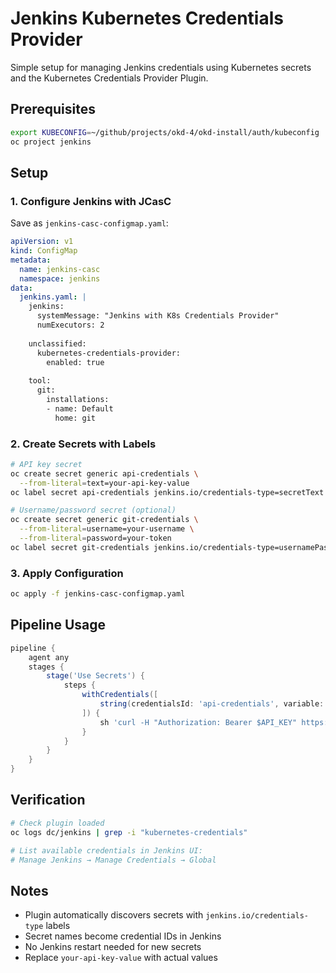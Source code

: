 # Jenkins Kubernetes Credentials Provider

Simple setup for managing Jenkins credentials using Kubernetes secrets and the Kubernetes Credentials Provider Plugin.

## Prerequisites

```bash
export KUBECONFIG=~/github/projects/okd-4/okd-install/auth/kubeconfig
oc project jenkins
```

## Setup

### 1. Configure Jenkins with JCasC

Save as `jenkins-casc-configmap.yaml`:

```yaml
apiVersion: v1
kind: ConfigMap
metadata:
  name: jenkins-casc
  namespace: jenkins
data:
  jenkins.yaml: |
    jenkins:
      systemMessage: "Jenkins with K8s Credentials Provider"
      numExecutors: 2
      
    unclassified:
      kubernetes-credentials-provider:
        enabled: true
        
    tool:
      git:
        installations:
        - name: Default
          home: git
```

### 2. Create Secrets with Labels

```bash
# API key secret
oc create secret generic api-credentials \
  --from-literal=text=your-api-key-value
oc label secret api-credentials jenkins.io/credentials-type=secretText

# Username/password secret (optional)
oc create secret generic git-credentials \
  --from-literal=username=your-username \
  --from-literal=password=your-token
oc label secret git-credentials jenkins.io/credentials-type=usernamePassword
```

### 3. Apply Configuration

```bash
oc apply -f jenkins-casc-configmap.yaml
```

## Pipeline Usage

```groovy
pipeline {
    agent any
    stages {
        stage('Use Secrets') {
            steps {
                withCredentials([
                    string(credentialsId: 'api-credentials', variable: 'API_KEY')
                ]) {
                    sh 'curl -H "Authorization: Bearer $API_KEY" https://api.example.com'
                }
            }
        }
    }
}
```

## Verification

```bash
# Check plugin loaded
oc logs dc/jenkins | grep -i "kubernetes-credentials"

# List available credentials in Jenkins UI:
# Manage Jenkins → Manage Credentials → Global
```

## Notes

- Plugin automatically discovers secrets with `jenkins.io/credentials-type` labels
- Secret names become credential IDs in Jenkins
- No Jenkins restart needed for new secrets
- Replace `your-api-key-value` with actual values

